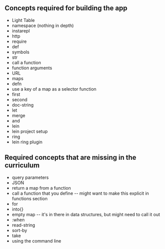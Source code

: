 Concepts required for building the app
-------------------------------------
- Light Table 
- namespace (nothing in depth) 
- instarepl 
- http 
- require 
- def 
- symbols 
- str 
- call a function 
- function arguments 
- URL 
- maps
- defn 
- use a key of a map as a selector function 
- first 
- second 
- doc-string 
- let 
- merge 
- and 
- lein 
- lein project setup 
- ring 
- lein ring plugin 

Required concepts that are missing in the curriculum
----------------------------------------------------
- query parameters
- JSON 
- return a map from a function
- call a function that you define -- might want to make this explicit in functions section
- for 
- into{} 
- empty map -- it's in there in data structures, but might need to call it out
- :when 
- read-string 
- sort-by 
- take
- using the command line
